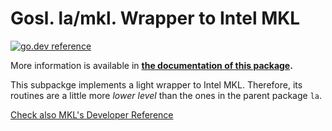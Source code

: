 # Gosl. la/mkl. Wrapper to Intel MKL

[![go.dev reference](https://img.shields.io/badge/go.dev-reference-007d9c?logo=go&logoColor=white&style=flat-square)](https://pkg.go.dev/github.com/cpmech/gosl/la/mkl)

More information is available in **[the documentation of this package](https://pkg.go.dev/github.com/cpmech/gosl/la/mkl).**

This subpackge implements a light wrapper to Intel MKL. Therefore, its routines are a little more
_lower level_ than the ones in the parent package `la`.

[Check also MKL's Developer Reference](https://software.intel.com/en-us/mkl-developer-reference-c)
